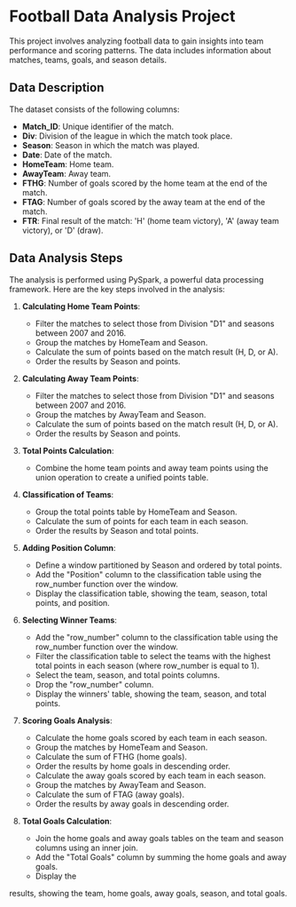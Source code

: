 
# Football Data Analysis Project

This project involves analyzing football data to gain insights into team performance and scoring patterns. The data includes information about matches, teams, goals, and season details.

## Data Description

The dataset consists of the following columns:

- **Match_ID**: Unique identifier of the match.
- **Div**: Division of the league in which the match took place.
- **Season**: Season in which the match was played.
- **Date**: Date of the match.
- **HomeTeam**: Home team.
- **AwayTeam**: Away team.
- **FTHG**: Number of goals scored by the home team at the end of the match.
- **FTAG**: Number of goals scored by the away team at the end of the match.
- **FTR**: Final result of the match: 'H' (home team victory), 'A' (away team victory), or 'D' (draw).

## Data Analysis Steps

The analysis is performed using PySpark, a powerful data processing framework. Here are the key steps involved in the analysis:

1. **Calculating Home Team Points**: 
   - Filter the matches to select those from Division "D1" and seasons between 2007 and 2016.
   - Group the matches by HomeTeam and Season.
   - Calculate the sum of points based on the match result (H, D, or A).
   - Order the results by Season and points.

2. **Calculating Away Team Points**: 
   - Filter the matches to select those from Division "D1" and seasons between 2007 and 2016.
   - Group the matches by AwayTeam and Season.
   - Calculate the sum of points based on the match result (H, D, or A).
   - Order the results by Season and points.

3. **Total Points Calculation**: 
   - Combine the home team points and away team points using the union operation to create a unified points table.

4. **Classification of Teams**: 
   - Group the total points table by HomeTeam and Season.
   - Calculate the sum of points for each team in each season.
   - Order the results by Season and total points.

5. **Adding Position Column**: 
   - Define a window partitioned by Season and ordered by total points.
   - Add the "Position" column to the classification table using the row_number function over the window.
   - Display the classification table, showing the team, season, total points, and position.

6. **Selecting Winner Teams**: 
   - Add the "row_number" column to the classification table using the row_number function over the window.
   - Filter the classification table to select the teams with the highest total points in each season (where row_number is equal to 1).
   - Select the team, season, and total points columns.
   - Drop the "row_number" column.
   - Display the winners' table, showing the team, season, and total points.

7. **Scoring Goals Analysis**:
   - Calculate the home goals scored by each team in each season.
   - Group the matches by HomeTeam and Season.
   - Calculate the sum of FTHG (home goals).
   - Order the results by home goals in descending order.
   - Calculate the away goals scored by each team in each season.
   - Group the matches by AwayTeam and Season.
   - Calculate the sum of FTAG (away goals).
   - Order the results by away goals in descending order.

8. **Total Goals Calculation**:
   - Join the home goals and away goals tables on the team and season columns using an inner join.
   - Add the "Total Goals" column by summing the home goals and away goals.
   - Display the

 results, showing the team, home goals, away goals, season, and total goals.
